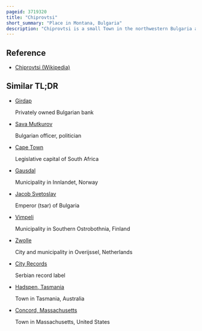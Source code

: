 ```yaml
---
pageid: 3719320
title: "Chiprovtsi"
short_summary: "Place in Montana, Bulgaria"
description: "Chiprovtsi is a small Town in the northwestern Bulgaria administratively Part of the Province of Montana. It is situated on the Shores of the Ogosta River in the western Balkan Mountains near the bulgarian-serbian Border. A Town of about 2000 Inhabitants Chiprovtsi is the administrative Centre of the Chiprovtsi Municipality that also covers nine nearby Villages."
---
```


## Reference

- [Chiprovtsi (Wikipedia)](https://en.wikipedia.org/?curid=3719320)

## Similar TL;DR

- [Girdap](/tldr/en/girdap)

  Privately owned Bulgarian bank

- [Sava Mutkurov](/tldr/en/sava-mutkurov)

  Bulgarian officer, politician

- [Cape Town](/tldr/en/cape-town)

  Legislative capital of South Africa

- [Gausdal](/tldr/en/gausdal)

  Municipality in Innlandet, Norway

- [Jacob Svetoslav](/tldr/en/jacob-svetoslav)

  Emperor (tsar) of Bulgaria

- [Vimpeli](/tldr/en/vimpeli)

  Municipality in Southern Ostrobothnia, Finland

- [Zwolle](/tldr/en/zwolle)

  City and municipality in Overijssel, Netherlands

- [City Records](/tldr/en/city-records)

  Serbian record label

- [Hadspen, Tasmania](/tldr/en/hadspen-tasmania)

  Town in Tasmania, Australia

- [Concord, Massachusetts](/tldr/en/concord-massachusetts)

  Town in Massachusetts, United States
